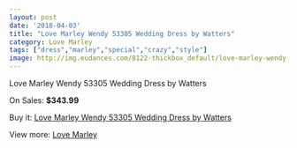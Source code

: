 ```yaml
---
layout: post
date: '2018-04-03'
title: "Love Marley Wendy 53305 Wedding Dress by Watters"
category: Love Marley
tags: ["dress","marley","special","crazy","style"]
image: http://img.eudances.com/8122-thickbox_default/love-marley-wendy-53305-wedding-dress-by-watters.jpg
---
```

Love Marley Wendy 53305 Wedding Dress by Watters

On Sales: **$343.99**
<a href="https://www.eudances.com/en/love-marley/2822-love-marley-wendy-53305-wedding-dress-by-watters.html"><amp-img layout="responsive" width="600" height="600" src="//img.eudances.com/8122-thickbox_default/love-marley-wendy-53305-wedding-dress-by-watters.jpg" alt="Love Marley Wendy 53305 Wedding Dress by Watters 0" /></a>
<a href="https://www.eudances.com/en/love-marley/2822-love-marley-wendy-53305-wedding-dress-by-watters.html"><amp-img layout="responsive" width="600" height="600" src="//img.eudances.com/8126-thickbox_default/love-marley-wendy-53305-wedding-dress-by-watters.jpg" alt="Love Marley Wendy 53305 Wedding Dress by Watters 1" /></a>
<a href="https://www.eudances.com/en/love-marley/2822-love-marley-wendy-53305-wedding-dress-by-watters.html"><amp-img layout="responsive" width="600" height="600" src="//img.eudances.com/8125-thickbox_default/love-marley-wendy-53305-wedding-dress-by-watters.jpg" alt="Love Marley Wendy 53305 Wedding Dress by Watters 2" /></a>
<a href="https://www.eudances.com/en/love-marley/2822-love-marley-wendy-53305-wedding-dress-by-watters.html"><amp-img layout="responsive" width="600" height="600" src="//img.eudances.com/8124-thickbox_default/love-marley-wendy-53305-wedding-dress-by-watters.jpg" alt="Love Marley Wendy 53305 Wedding Dress by Watters 3" /></a>
<a href="https://www.eudances.com/en/love-marley/2822-love-marley-wendy-53305-wedding-dress-by-watters.html"><amp-img layout="responsive" width="600" height="600" src="//img.eudances.com/8123-thickbox_default/love-marley-wendy-53305-wedding-dress-by-watters.jpg" alt="Love Marley Wendy 53305 Wedding Dress by Watters 4" /></a>

Buy it: [Love Marley Wendy 53305 Wedding Dress by Watters](https://www.eudances.com/en/love-marley/2822-love-marley-wendy-53305-wedding-dress-by-watters.html "Love Marley Wendy 53305 Wedding Dress by Watters")

View more: [Love Marley](https://www.eudances.com/en/44-love-marley "Love Marley")